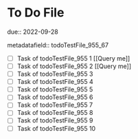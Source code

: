 # To Do File

due:: 2022-09-28

metadatafield:: todoTestFile_955_67

- [ ] Task of todoTestFile_955 1 [[Query me]]
- [ ] Task of todoTestFile_955 2 [[Query me]]
- [ ] Task of todoTestFile_955 3
- [ ] Task of todoTestFile_955 4
- [ ] Task of todoTestFile_955 5
- [ ] Task of todoTestFile_955 6
- [ ] Task of todoTestFile_955 7
- [ ] Task of todoTestFile_955 8
- [ ] Task of todoTestFile_955 9
- [ ] Task of todoTestFile_955 10
